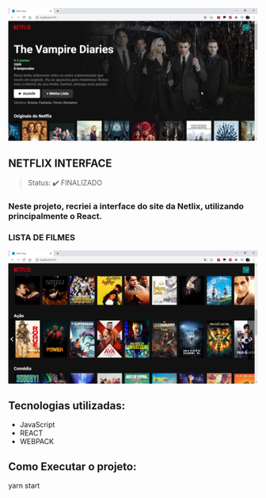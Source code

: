 ![NETFLIX INTERFACE](https://github.com/kamalcwb/NetflixProject/blob/master/img/ss.jpg)
<h2>NETFLIX INTERFACE</h2>

>Status: :heavy_check_mark: FINALIZADO


### Neste projeto, recriei a interface do site da Netlix, utilizando principalmente o React.

### LISTA DE FILMES
![LISTA DE FILMES](https://github.com/kamalcwb/NetflixProject/blob/master/img/ss1.jpg)

## Tecnologias utilizadas:
 
+ JavaScript
+ REACT
+ WEBPACK

## Como Executar o projeto:

yarn start
